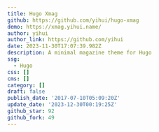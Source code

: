 ```yaml
---
title: Hugo Xmag
github: https://github.com/yihui/hugo-xmag
demo: https://xmag.yihui.name/
author: yihui
author_link: https://github.com/yihui
date: 2023-11-30T17:07:39.982Z
description: A minimal magazine theme for Hugo
ssg:
  - Hugo
css: []
cms: []
category: []
draft: false
publish_date: '2017-07-10T05:09:20Z'
update_date: '2023-12-30T00:19:25Z'
github_star: 92
github_fork: 49
---
```

